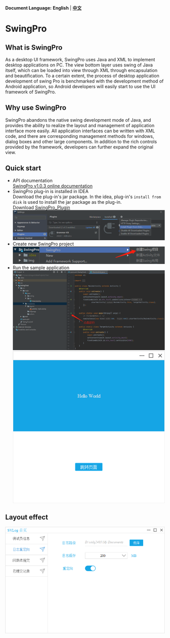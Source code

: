 **Document Language:** **English** | **[中文](https://github.com/totoro-dev/SwingPro/blob/master/README.md)**
# SwingPro
## What is SwingPro
As a desktop UI framework, SwingPro uses Java and XML to implement desktop applications on PC. 
The view bottom layer uses swing of Java itself, which can be loaded into view through XML through encapsulation and beautification. 
To a certain extent, the process of desktop application development of swing Pro is benchmarked with the development method of Android application, 
so Android developers will easily start to use the UI framework of SwingPro.

## Why use SwingPro
SwingPro abandons the native swing development mode of Java, and provides the ability to realize the layout and management of application interface more easily.
 All application interfaces can be written with XML code, and there are corresponding management methods for windows, dialog boxes and other large components. 
 In addition to the rich controls provided by the framework, developers can further expand the original view.
 
## Quick start
- API documentation<br>
[SwingPro v1.0.3 online documentation](http://114.67.168.56/doc/SwingPro)
- SwingPro plug-in is installed in IDEA<br>
Download the plug-in's jar package. In the idea, plug-in's `install from disk` is used to install the jar package as the plug-in.<br>
Download [SwingPro_Plugin](/plugin/SwingPro_Plugin_1.0.2.jar)<br>
![plug in installation](/img/plugin_install.png)
- Create new SwingPro project<br>
![new project](/img/new_swing_project.png)
- Run the sample application<br>
![run application](/img/run_simple_app.png)<br>
![sample application](/img/simple_app.png)

## Layout effect
![Layout effect](/img/page_demo.png)